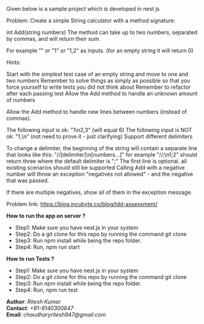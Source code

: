 Given below is a sample project which is developed in nest js

Problem:
Create a simple String calculator with a method signature:

int Add(string numbers)
The method can take up to two numbers, separated by commas, and will return their sum.

For example "" or "1" or "1,2" as inputs. (for an empty string it will return 0)

Hints:

Start with the simplest test case of an empty string and move to one and two numbers
Remember to solve things as simply as possible so that you force yourself to write tests you did not think about
Remember to refactor after each passing test
Allow the Add method to handle an unknown amount of numbers

Allow the Add method to handle new lines between numbers (instead of commas).

The following input is ok: "1\n2,3" (will equal 6)
The following input is NOT ok: "1,\n" (not need to prove it - just clarifying)
Support different delimiters

To change a delimiter, the beginning of the string will contain a separate line that looks like this: "//[delimiter]\n[numbers…]" for example "//;\n1;2" should return three where the default delimiter is ";"
The first line is optional. all existing scenarios should still be supported
Calling Add with a negative number will throw an exception "negatives not allowed" - and the negative that was passed.

If there are multiple negatives, show all of them in the exception message.

Problem link: https://blog.incubyte.co/blog/tdd-assessment/
<p>
<b>How to run the app on server ?</b>
<ul>
 <li>
    Step1: Make sure you have nest.js in your system 
 </li>
 <li>
   Step2: Do a git clone for this repo by running the command git clone <url>
 </li>
 <li>
   Step3: Run npm install while being the repo folder.
 </li>
 <li>
    Step4: Run, npm run start
 </li>
</ul>





<b>How to run Tests ?</b>
<ul>
 <li>
   Step1: Make sure you have nest.js in your system
 </li>
 <li>
  Step2: Do a git clone for this repo by running the command git clone <url>
 </li>
 <li>
  Step3: Run npm install while being the repo folder.
 </li>
 <li>
    Step4: Run, npm run test
  </li>
</ul>




<div>
    <div> <b>Author</b>: <i>Ritesh Kumar</i> </div>
    <div> <b>Contact</b>: <i>+91-9140300647</i> </div>
    <div> <b>Email</b>: <i>chaudharyritesh947@gmail.com</i> </div>

</div>

</p>